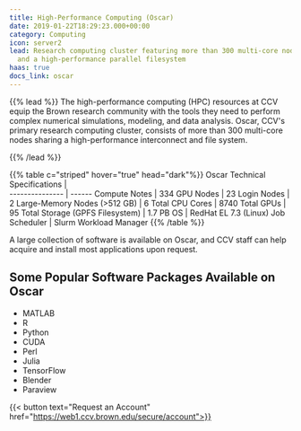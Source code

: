 ```yaml
---
title: High-Performance Computing (Oscar)
date: 2019-01-22T18:29:23.000+00:00
category: Computing
icon: server2
lead: Research computing cluster featuring more than 300 multi-core nodes, GPU nodes,
  and a high-performance parallel filesystem
haas: true
docs_link: oscar
---
```

{{% lead %}}
The high-performance computing (HPC) resources at CCV equip the Brown research community with the tools they need to perform complex numerical simulations, modeling, and data analysis. Oscar, CCV's primary research computing cluster, consists of more than 300 multi-core nodes sharing a high-performance interconnect and file system.

{{% /lead %}}


 {{% table c="striped"  hover="true" head="dark"%}}
 Oscar Technical Specifications    |   
 ---------------  |  ------
   Compute Notes    |  334
   GPU Nodes      |  23
   Login Nodes    |  2
   Large-Memory Nodes (>512 GB) | 6
   Total CPU Cores | 8740
   Total GPUs | 95
   Total Storage (GPFS Filesystem) | 1.7 PB
   OS | RedHat EL 7.3 (Linux)
   Job Scheduler | Slurm Workload Manager
 {{% /table %}}

A large collection of software is available on Oscar, and CCV staff can help acquire and install most applications upon request.

## Some Popular Software Packages Available on Oscar

* MATLAB
* R
* Python
* CUDA
* Perl
* Julia
* TensorFlow
* Blender
* Paraview

<!-- {{< account_form >}} -->
{{< button text="Request an Account" href="https://web1.ccv.brown.edu/secure/account">}}

